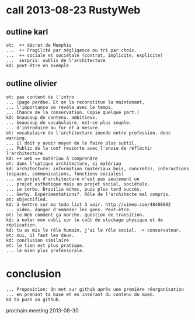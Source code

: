 # call 2013-08-23 RustyWeb


## outline karl

	ot:  ++ décret de Memphis
	...  ++ Fragilité par négligence ou tri par choix.
	...  ++ sociale et sociétale (contrat, implicite, explicite)
	...  surpris: oublis de l'architecture
	kd: peut-être en exemple


## outline olivier

	ot: pas content de l'intro
	... (page perdue. Et on la reconstitue la maintenant, 
	... l'importance se révèle avec le temps. 
	... Chance de la conservation. Copie quelque part.)
	kd: beaucoup de contenu. ambitieux.
	... beaucoup de vocabulaire. est-ce plus souple. 
	... d'introduire au fur et à mesure.
	ot: vocabulaire de l'architecture inonde notre profession. donc warning.
	... il doit y avoir moyen de le faire plus subtil.
	... Public de la conf ressorte avec l'envie de réfléchir l'architecture.
	kd: ++ web == matériau à comprendre
	ot: dans l'optique architecture, si matériau
	kd: architecture: information (matériaux bois, concrets), interactions (espaces, communications, fonctions sociales)
	... un projet d'architecture n'est pas seulement un 
	... projet esthétique mais un projet social, sociétale. 
	... Le corbu. Brazilia échec, puis plus tard succès. 
	... Gerhy. Expérimentations?. Rôle de l'architecte mal compris.
	ot: objectified.
	kd: à mettre sur ma todo list à voir. http://vimeo.com/48488802
	... video. danger d'emmeder les gens. Peut-être.
	ot: le Web comment ça marche. question de transition.
	kd: à noter mon oubli sur le coût de stockage physique et de réplication.
	kd: tu as mis le rôle humain, j'ai le rôle social. -> conservateur.
	ot: oui, il faut les deux.
	kd: conclusion similaire
	ot: le tien est plus pratique. 
	... le mien plus professorale.

# conclusion 

	... Proposition: On met sur github après une première réorganisation 
	... en prenant ta base et en insérant du contenu du mien.
	kd to push on github.

prochain meeting 2013-08-30
